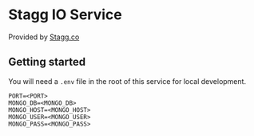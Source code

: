 # Stagg IO Service

Provided by [Stagg.co](https://stagg.co)

## Getting started

You will need a `.env` file in the root of this service for local development.

```
PORT=<PORT>
MONGO_DB=<MONGO_DB>
MONGO_HOST=<MONGO_HOST>
MONGO_USER=<MONGO_USER>
MONGO_PASS=<MONGO_PASS>
```
